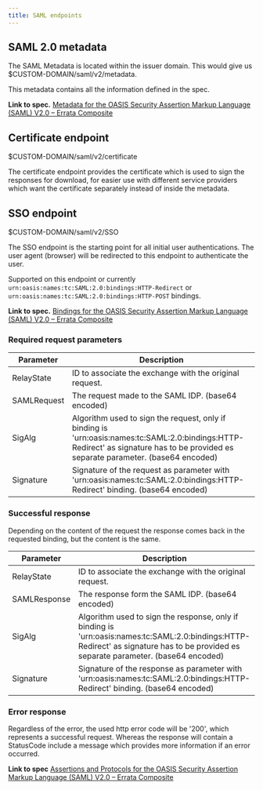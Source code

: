 ```yaml
---
title: SAML endpoints
---
```


## SAML 2.0 metadata

The SAML Metadata is located within the issuer domain. This would give us $CUSTOM-DOMAIN/saml/v2/metadata.

This metadata contains all the information defined in the spec.

**Link to
spec.** [Metadata for the OASIS Security Assertion Markup Language (SAML) V2.0 – Errata Composite](https://www.oasis-open.org/committees/download.php/35391/sstc-saml-metadata-errata-2.0-wd-04-diff.pdf)

## Certificate endpoint

$CUSTOM-DOMAIN/saml/v2/certificate

The certificate endpoint provides the certificate which is used to sign the responses for download, for easier use with
different service providers which want the certificate separately instead of inside the metadata.

## SSO endpoint

$CUSTOM-DOMAIN/saml/v2/SSO

The SSO endpoint is the starting point for all initial user authentications. The user agent (browser) will be redirected
to this endpoint to authenticate the user.

Supported on this endpoint or currently `urn:oasis:names:tc:SAML:2.0:bindings:HTTP-Redirect`
or `urn:oasis:names:tc:SAML:2.0:bindings:HTTP-POST` bindings.

**Link to
spec.** [Bindings for the OASIS Security Assertion Markup Language (SAML) V2.0 – Errata Composite](https://www.oasis-open.org/committees/download.php/35387/sstc-saml-bindings-errata-2.0-wd-05-diff.pdf)

### Required request parameters

| Parameter | Description                                                                                                                                                                         |
|---------|-------------------------------------------------------------------------------------------------------------------------------------------------------------------------------------|
| RelayState | ID to associate the exchange with the original request.                                                                                                                             |
| SAMLRequest | The request made to the SAML IDP.  (base64 encoded)                                                                                                                                 |
| SigAlg | Algorithm used to sign the request, only if binding is 'urn:oasis:names:tc:SAML:2.0:bindings:HTTP-Redirect' as signature has to be provided es separate parameter. (base64 encoded) |
| Signature | Signature of the request as parameter with 'urn:oasis:names:tc:SAML:2.0:bindings:HTTP-Redirect' binding.  (base64 encoded)                                                                            |

### Successful response

Depending on the content of the request the response comes back in the requested binding, but the content is the same.

| Parameter | Description                                                                                                                                                          |
|---------|----------------------------------------------------------------------------------------------------------------------------------------------------------------------|
| RelayState | ID to associate the exchange with the original request.                                                                                                              |
| SAMLResponse | The response form the SAML IDP.  (base64 encoded)                                                                                                                    |
| SigAlg | Algorithm used to sign the response, only if binding is 'urn:oasis:names:tc:SAML:2.0:bindings:HTTP-Redirect' as signature has to be provided es separate parameter.  (base64 encoded)  |
| Signature | Signature of the response as parameter with 'urn:oasis:names:tc:SAML:2.0:bindings:HTTP-Redirect' binding.  (base64 encoded)                                                            |

### Error response

Regardless of the error, the used http error code will be '200', which represents a successful request. Whereas the
response will contain a StatusCode include a message which provides more information if an error occurred.

**Link to
spec** [Assertions and Protocols for the OASIS Security Assertion Markup Language (SAML) V2.0 – Errata Composite](https://www.oasis-open.org/committees/download.php/35711/sstc-saml-core-errata-2.0-wd-06-diff.pdf)
